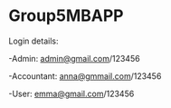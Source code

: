 # Group5MBAPP
Login details:

-Admin: admin@gmail.com/123456

-Accountant: anna@gmmail.com/123456

-User: emma@gmail.com/123456
